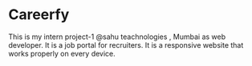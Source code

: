 # Careerfy
This is my intern project-1  @sahu teachnologies , Mumbai as web developer. It is a job portal for recruiters.
It is a responsive website that works properly on every device.
